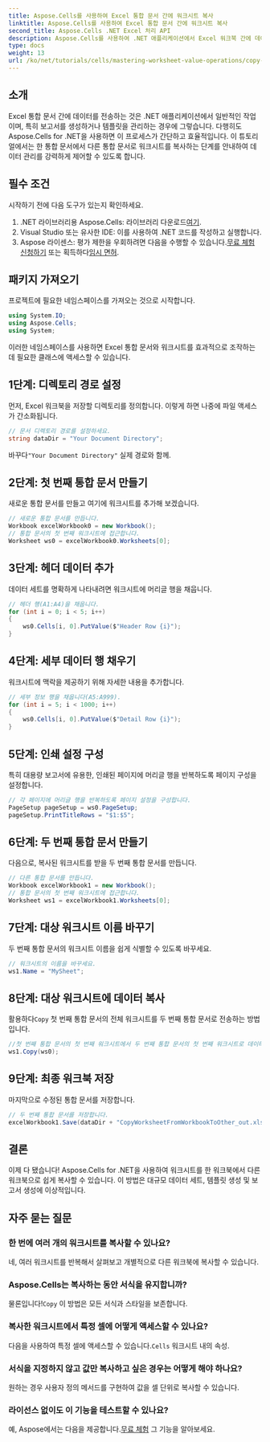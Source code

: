 ```yaml
---
title: Aspose.Cells를 사용하여 Excel 통합 문서 간에 워크시트 복사
linktitle: Aspose.Cells를 사용하여 Excel 통합 문서 간에 워크시트 복사
second_title: Aspose.Cells .NET Excel 처리 API
description: Aspose.Cells를 사용하여 .NET 애플리케이션에서 Excel 워크북 간에 데이터를 원활하게 전송하는 방법을 알아보세요. 이 포괄적인 튜토리얼은 워크시트 복사의 각 단계를 안내합니다.
type: docs
weight: 13
url: /ko/net/tutorials/cells/mastering-worksheet-value-operations/copy-worksheet-between-workbooks/
---
```

## 소개

Excel 통합 문서 간에 데이터를 전송하는 것은 .NET 애플리케이션에서 일반적인 작업이며, 특히 보고서를 생성하거나 템플릿을 관리하는 경우에 그렇습니다. 다행히도 Aspose.Cells for .NET을 사용하면 이 프로세스가 간단하고 효율적입니다. 이 튜토리얼에서는 한 통합 문서에서 다른 통합 문서로 워크시트를 복사하는 단계를 안내하여 데이터 관리를 강력하게 제어할 수 있도록 합니다.

## 필수 조건

시작하기 전에 다음 도구가 있는지 확인하세요.

1.  .NET 라이브러리용 Aspose.Cells: 라이브러리 다운로드[여기](https://releases.aspose.com/cells/net/).
2. Visual Studio 또는 유사한 IDE: 이를 사용하여 .NET 코드를 작성하고 실행합니다.
3.  Aspose 라이센스: 평가 제한을 우회하려면 다음을 수행할 수 있습니다.[무료 체험 신청하기](https://releases.aspose.com/) 또는 획득하다[임시 면허](https://purchase.aspose.com/temporary-license/).

## 패키지 가져오기

프로젝트에 필요한 네임스페이스를 가져오는 것으로 시작합니다.

```csharp
using System.IO;
using Aspose.Cells;
using System;
```

이러한 네임스페이스를 사용하면 Excel 통합 문서와 워크시트를 효과적으로 조작하는 데 필요한 클래스에 액세스할 수 있습니다.

## 1단계: 디렉토리 경로 설정

먼저, Excel 워크북을 저장할 디렉토리를 정의합니다. 이렇게 하면 나중에 파일 액세스가 간소화됩니다.

```csharp
// 문서 디렉토리 경로를 설정하세요.
string dataDir = "Your Document Directory";
```
 바꾸다`"Your Document Directory"` 실제 경로와 함께.

## 2단계: 첫 번째 통합 문서 만들기

새로운 통합 문서를 만들고 여기에 워크시트를 추가해 보겠습니다.

```csharp
// 새로운 통합 문서를 만듭니다.
Workbook excelWorkbook0 = new Workbook();
// 통합 문서의 첫 번째 워크시트에 접근합니다.
Worksheet ws0 = excelWorkbook0.Worksheets[0];
```

## 3단계: 헤더 데이터 추가

데이터 세트를 명확하게 나타내려면 워크시트에 머리글 행을 채웁니다.

```csharp
// 헤더 행(A1:A4)을 채웁니다.
for (int i = 0; i < 5; i++)
{
    ws0.Cells[i, 0].PutValue($"Header Row {i}");
}
```

## 4단계: 세부 데이터 행 채우기

워크시트에 맥락을 제공하기 위해 자세한 내용을 추가합니다.

```csharp
// 세부 정보 행을 채웁니다(A5:A999).
for (int i = 5; i < 1000; i++)
{
    ws0.Cells[i, 0].PutValue($"Detail Row {i}");
}
```

## 5단계: 인쇄 설정 구성

특히 대용량 보고서에 유용한, 인쇄된 페이지에 머리글 행을 반복하도록 페이지 구성을 설정합니다.

```csharp
// 각 페이지에 머리글 행을 반복하도록 페이지 설정을 구성합니다.
PageSetup pageSetup = ws0.PageSetup;
pageSetup.PrintTitleRows = "$1:$5";
```

## 6단계: 두 번째 통합 문서 만들기

다음으로, 복사된 워크시트를 받을 두 번째 통합 문서를 만듭니다.

```csharp
// 다른 통합 문서를 만듭니다.
Workbook excelWorkbook1 = new Workbook();
// 통합 문서의 첫 번째 워크시트에 접근합니다.
Worksheet ws1 = excelWorkbook1.Worksheets[0];
```

## 7단계: 대상 워크시트 이름 바꾸기

두 번째 통합 문서의 워크시트 이름을 쉽게 식별할 수 있도록 바꾸세요.

```csharp
// 워크시트의 이름을 바꾸세요.
ws1.Name = "MySheet";
```

## 8단계: 대상 워크시트에 데이터 복사

 활용하다`Copy` 첫 번째 통합 문서의 전체 워크시트를 두 번째 통합 문서로 전송하는 방법입니다.

```csharp
//첫 번째 통합 문서의 첫 번째 워크시트에서 두 번째 통합 문서의 첫 번째 워크시트로 데이터를 복사합니다.
ws1.Copy(ws0);
```

## 9단계: 최종 워크북 저장

마지막으로 수정된 통합 문서를 저장합니다.

```csharp
// 두 번째 통합 문서를 저장합니다.
excelWorkbook1.Save(dataDir + "CopyWorksheetFromWorkbookToOther_out.xls");
```

## 결론

이제 다 됐습니다! Aspose.Cells for .NET을 사용하여 워크시트를 한 워크북에서 다른 워크북으로 쉽게 복사할 수 있습니다. 이 방법은 대규모 데이터 세트, 템플릿 생성 및 보고서 생성에 이상적입니다. 

## 자주 묻는 질문

### 한 번에 여러 개의 워크시트를 복사할 수 있나요?  
네, 여러 워크시트를 반복해서 살펴보고 개별적으로 다른 워크북에 복사할 수 있습니다.

### Aspose.Cells는 복사하는 동안 서식을 유지합니까?  
 물론입니다!`Copy` 이 방법은 모든 서식과 스타일을 보존합니다.

### 복사한 워크시트에서 특정 셀에 어떻게 액세스할 수 있나요?  
 다음을 사용하여 특정 셀에 액세스할 수 있습니다.`Cells` 워크시트 내의 속성.

### 서식을 지정하지 않고 값만 복사하고 싶은 경우는 어떻게 해야 하나요?  
원하는 경우 사용자 정의 메서드를 구현하여 값을 셀 단위로 복사할 수 있습니다.

### 라이선스 없이도 이 기능을 테스트할 수 있나요?  
 예, Aspose에서는 다음을 제공합니다.[무료 체험](https://releases.aspose.com/) 그 기능을 알아보세요.